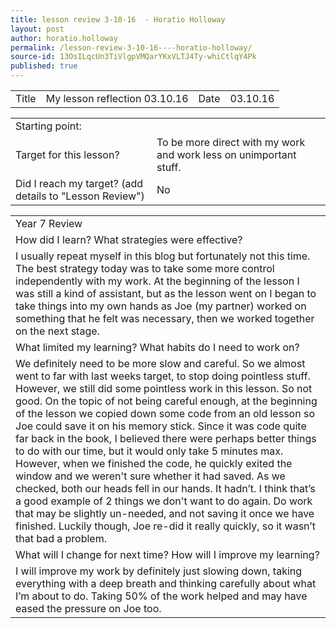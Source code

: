 ```yaml
---
title: lesson review 3-10-16  - Horatio Holloway
layout: post
author: horatio.holloway
permalink: /lesson-review-3-10-16----horatio-holloway/
source-id: 13OsILqcUn3TiVlgpVMQarYKxVLTJ4Ty-whiCtlqY4Pk
published: true
---
```

<table>
  <tr>
    <td>Title</td>
    <td>My lesson reflection 03.10.16</td>
    <td>Date</td>
    <td>03.10.16</td>
  </tr>
</table>


<table>
  <tr>
    <td>Starting point:</td>
    <td></td>
  </tr>
  <tr>
    <td>Target for this lesson?</td>
    <td>To be more direct with my work and work less on unimportant  stuff.</td>
  </tr>
  <tr>
    <td>Did I reach my target? 
(add details to "Lesson Review")</td>
    <td>No</td>
  </tr>
</table>


<table>
  <tr>
    <td>Year 7 Review</td>
  </tr>
  <tr>
    <td>How did I learn? What strategies were effective? </td>
  </tr>
  <tr>
    <td>I usually repeat myself in this blog but fortunately not this time. The best strategy today was to take some more control independently with my work. At the beginning of the lesson I was still a kind of assistant, but as the lesson went on I began to take things into my own hands as Joe (my partner) worked on something that he felt was necessary, then we worked together on the next stage. </td>
  </tr>
  <tr>
    <td>What limited my learning? What habits do I need to work on?</td>
  </tr>
  <tr>
    <td>We definitely need to be more slow and careful. So we almost went to far with last weeks target, to stop doing pointless stuff. However, we still did some pointless work in this lesson. So not good. On the topic of not being careful enough, at the beginning of the lesson we copied down some code from an old lesson so Joe could save it on his memory stick. Since it was code quite far back in the book, I believed there were perhaps better things to do with our time, but it would only take 5 minutes max. However, when we finished the code, he quickly exited the window and we weren't sure whether it had saved. As we checked, both our heads fell in our hands. It hadn’t. I think that’s a good example of 2 things we don't want to do again. Do work that may be slightly un-needed, and not saving it once we have finished. Luckily though, Joe re-did it really quickly, so it wasn’t that bad a problem.</td>
  </tr>
  <tr>
    <td>What will I change for next time? How will I improve my learning?</td>
  </tr>
  <tr>
    <td>I will improve my work by definitely just slowing down,  taking everything with a deep breath and thinking carefully about what I’m about to do. Taking 50% of the work helped and may have eased the pressure on Joe too.</td>
  </tr>
</table>


